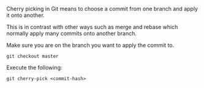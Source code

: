 Cherry picking in Git means to choose a commit from one branch and apply it onto another.

This is in contrast with other ways such as merge and rebase which normally apply many commits onto another branch.

Make sure you are on the branch you want to apply the commit to.

```git checkout master```

Execute the following:

```git cherry-pick <commit-hash>```

